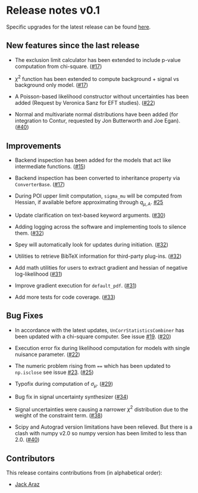 # Release notes v0.1

Specific upgrades for the latest release can be found [here](https://github.com/SpeysideHEP/spey/releases/latest).

## New features since the last release

* The exclusion limit calculator has been extended to include p-value computation from chi-square.
  ([#17](https://github.com/SpeysideHEP/spey/pull/17))

* $\chi^2$ function has been extended to compute background + signal vs background only model.
  ([#17](https://github.com/SpeysideHEP/spey/pull/17))

* A Poisson-based likelihood constructor without uncertainties has been added
  (Request by Veronica Sanz for EFT studies).
  ([#22](https://github.com/SpeysideHEP/spey/pull/22))

* Normal and multivariate normal distributions have been added (for integration to Contur, requested by Jon Butterworth and Joe Egan).
  ([#40](https://github.com/SpeysideHEP/spey/pull/40))

## Improvements

* Backend inspection has been added for the models that act like intermediate functions.
  ([#15](https://github.com/SpeysideHEP/spey/pull/15))

* Backend inspection has been converted to inheritance property via ``ConverterBase``.
  ([#17](https://github.com/SpeysideHEP/spey/pull/17))

* During POI upper limit computation, `sigma_mu` will be computed from Hessian, if available
  before approximating through $q_{\mu,A}$.
  [#25](https://github.com/SpeysideHEP/spey/pull/25)

* Update clarification on text-based keyword arguments.
  ([#30](https://github.com/SpeysideHEP/spey/pull/30))

* Adding logging across the software and implementing tools to silence them.
  ([#32](https://github.com/SpeysideHEP/spey/pull/32))

* Spey will automatically look for updates during initiation.
  ([#32](https://github.com/SpeysideHEP/spey/pull/32))

* Utilities to retrieve BibTeX information for third-party plug-ins.
  ([#32](https://github.com/SpeysideHEP/spey/pull/32))

* Add math utilities for users to extract gradient and hessian of negative log-likelihood
  ([#31](https://github.com/SpeysideHEP/spey/pull/31))

* Improve gradient execution for `default_pdf`.
  ([#31](https://github.com/SpeysideHEP/spey/pull/31))

* Add more tests for code coverage.
  ([#33](https://github.com/SpeysideHEP/spey/pull/33))

## Bug Fixes

* In accordance with the latest updates, `UnCorrStatisticsCombiner` has been updated with
  a chi-square computer. See issue [#19](https://github.com/SpeysideHEP/spey/issues/19).
  ([#20](https://github.com/SpeysideHEP/spey/pull/20))

* Execution error fix during likelihood computation for models with single nuisance parameter.
  ([#22](https://github.com/SpeysideHEP/spey/pull/22))

* The numeric problem rising from `==` which has been updated to `np.isclose`
  see issue [#23](https://github.com/SpeysideHEP/spey/issues/23).
  ([#25](https://github.com/SpeysideHEP/spey/pull/25))

* Typofix during computation of $\sigma_\mu$.
  ([#29](https://github.com/SpeysideHEP/spey/pull/29))

* Bug fix in signal uncertainty synthesizer
  ([#34](https://github.com/SpeysideHEP/spey/pull/34))

* Signal uncertainties were causing a narrower $\chi^2$ distribution due to the weight of the constraint term.
  ([#38](https://github.com/SpeysideHEP/spey/pull/38))

* Scipy and Autograd version limitations have been relieved. But there is a clash with numpy v2.0
  so numpy version has been limited to less than 2.0.
  ([#40](https://github.com/SpeysideHEP/spey/pull/40))

## Contributors

This release contains contributions from (in alphabetical order):

* [Jack Araz](https://github.com/jackaraz)
